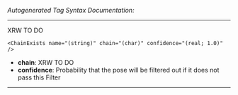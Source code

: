 _Autogenerated Tag Syntax Documentation:_

---
XRW TO DO

```
<ChainExists name="(string)" chain="(char)" confidence="(real; 1.0)" />
```

-   **chain**: XRW TO DO
-   **confidence**: Probability that the pose will be filtered out if it does not pass this Filter

---
